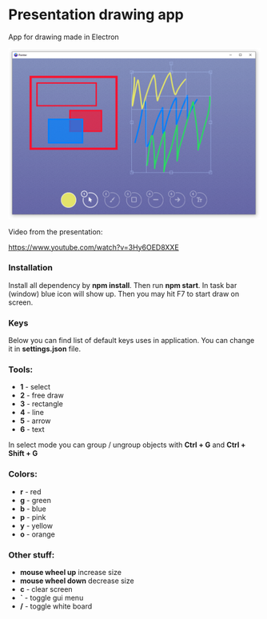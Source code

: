# Presentation drawing app
App for drawing made in Electron

![alt text](readme-data/screenshoot.png)

Video from the presentation:

https://www.youtube.com/watch?v=3Hy6OED8XXE

### Installation
Install all dependency by **npm install**. Then run **npm start**.
In task bar (window) blue icon will show up.
Then you may hit F7 to start draw on screen.


### Keys
Below you can find list of default keys uses in application. You can change it in <strong>settings.json</strong> file.


### Tools:
* **1** - select
* **2** - free draw
* **3** - rectangle
* **4** - line
* **5** - arrow
* **6** - text

In select mode you can group / ungroup objects with **Ctrl + G** and **Ctrl + Shift  + G**

### Colors:
* **r** - red
* **g** - green
* **b** - blue
* **p** - pink
* **y** - yellow
* **o** - orange


### Other stuff:
* **mouse wheel up** increase size
* **mouse wheel down** decrease size
* **c** - clear screen
* **`** - toggle gui menu
* **/** - toggle white board